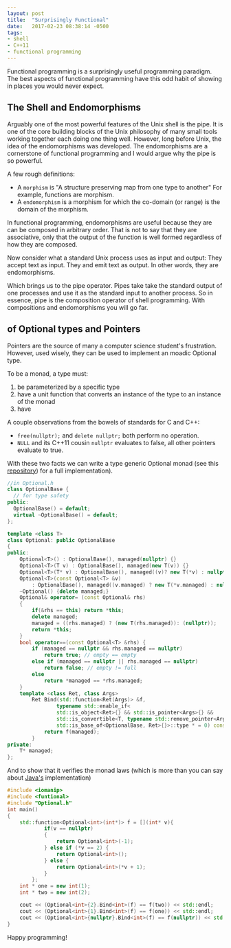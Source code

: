 ```yaml
---
layout: post
title:  "Surprisingly Functional"
date:   2017-02-23 08:38:14 -0500
tags: 
- shell
- C++11
- functional programming
---
```


Functional programming is a surprisingly useful programming paradigm.
The best aspects of functional programming have this odd habit of showing in places you would never expect.


## The Shell and Endomorphisms

Arguably one of the most powerful features of the Unix shell is the pipe.
It is one of the core building blocks of the Unix philosophy of many small tools working together each doing one thing well.
However, long before Unix, the idea of the endomorphisms was developed.
The endomorphisms are a cornerstone of functional programming and I would argue why the pipe is so powerful.

A few rough definitions:

+	A `morphism` is "A structure preserving map from one type to another"  For example, functions are morphism.
+	A `endomorphism` is a morphism for which the co-domain (or range) is the domain of the morphism.

In functional programming, endomorphisms are useful because they are can be composed in arbitrary order.
That is not to say that they are associative, only that the output of the function is well formed regardless of how they are composed.

Now consider what a standard Unix process uses as input and output:
They accept text as input. 
They and emit text as output.
In other words, they are endomorphisms.

Which brings us to the pipe operator.
Pipes take take the standard output of one processes and use it as the standard input to another process.
So in essence, pipe is the composition operator of shell programming.
With compositions and endomorphisms you will go far.

## of Optional types and Pointers

Pointers are the source of many a computer science student's frustration.
However, used wisely, they can be used to implement an moadic Optional type.

To be a monad, a type must:

1.	be parameterized by a specific type
2.	have a unit function that converts an instance of the type to an instance of the monad
3.	have 

A couple observations from the bowels of standards for C and C++:

+	 `free(nullptr);` and `delete nullptr;` both perform no operation.
+	`NULL` and its C++11 cousin `nullptr` evaluates to false, all other pointers evaluate to true.

With these two facts we can write a type generic Optional monad (see this [repository][repo]) for a full implementation).

```c++
//in Optional.h
class OptionalBase {
  // for type safety
public:
  OptionalBase() = default;
  virtual ~OptionalBase() = default;
};

template <class T>
class Optional: public OptionalBase
{
public:
	Optional<T>() : OptionalBase(), managed(nullptr) {}
	Optional<T>(T v) : OptionalBase(), managed(new T(v)) {}
	Optional<T>(T* v) : OptionalBase(), managed((v)? new T(*v) : nullptr) {}
	Optional<T>(const Optional<T> &v)
		: OptionalBase(), managed((v.managed) ? new T(*v.managed) : nullptr) {}
	~Optional() {delete managed;}
	Optional& operator= (const Optional& rhs)
	{
		if(&rhs == this) return *this;
		delete managed;
		managed = ((rhs.managed) ? (new T(rhs.managed)): (nullptr));
		return *this;
	}
	bool operator==(const Optional<T> &rhs) {
		if (managed == nullptr && rhs.managed == nullptr)
			return true; // empty == empty
		else if (managed == nullptr || rhs.managed == nullptr)
			return false; // empty != full
		else
			return *managed == *rhs.managed;
	}
	template <class Ret, class Args>
		Ret Bind(std::function<Ret(Args)> &f,
				typename std::enable_if<
				std::is_object<Ret>{} && std::is_pointer<Args>{} &&
				std::is_convertible<T, typename std::remove_pointer<Args>::type>{} &&
				std::is_base_of<OptionalBase, Ret>{}>::type * = 0) const {
			return f(managed);
		}
private:
	T* managed;
};
```

And to show that it verifies the monad laws (which is more than you can say about [Java's][java] implementation)

```c++
#include <iomanip>
#include <funtional>
#include "Optional.h"
int main()
{
	std::function<Optional<int>(int*)> f = [](int* v){
			if(v == nullptr)
			{
				return Optional<int>(-1);
			} else if (*v == 2) {
				return Optional<int>();
			} else {
				return Optional<int>(*v + 1);
			}
		};
	int * one = new int(1);
	int * two = new int(2);

	cout << (Optional<int>{2}.Bind<int>(f) == f(two)) << std::endl;
	cout << (Optional<int>{1}.Bind<int>(f) == f(one)) << std::endl;
	cout << (Optional<int>{nullptr}.Bind<int>(f) == f(nullptr)) << std::endl; //doesn't work in java Option type
}
```

Happy programming!

[java]: https://dzone.com/articles/whats-wrong-java-8-part-iv
[repo]: https://github.com/robertu94/optional
